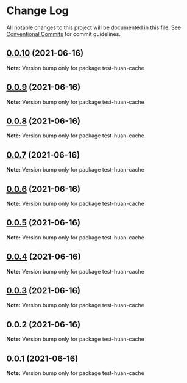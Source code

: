 # Change Log

All notable changes to this project will be documented in this file.
See [Conventional Commits](https://conventionalcommits.org) for commit guidelines.

## [0.0.10](https://github.com/huanhuanwa/lib/compare/v0.0.9...v0.0.10) (2021-06-16)

**Note:** Version bump only for package test-huan-cache





## [0.0.9](https://github.com/huanhuanwa/lib/compare/v0.0.8...v0.0.9) (2021-06-16)

**Note:** Version bump only for package test-huan-cache





## [0.0.8](https://github.com/huanhuanwa/lib/compare/v0.0.7...v0.0.8) (2021-06-16)

**Note:** Version bump only for package test-huan-cache





## [0.0.7](https://github.com/huanhuanwa/lib/compare/v0.0.6...v0.0.7) (2021-06-16)

**Note:** Version bump only for package test-huan-cache





## [0.0.6](https://github.com/huanhuanwa/lib/compare/v0.0.5...v0.0.6) (2021-06-16)

**Note:** Version bump only for package test-huan-cache





## [0.0.5](https://github.com/huanhuanwa/lib/compare/v0.0.2...v0.0.5) (2021-06-16)

**Note:** Version bump only for package test-huan-cache





## [0.0.4](https://github.com/huanhuanwa/lib/compare/v0.0.2...v0.0.4) (2021-06-16)

**Note:** Version bump only for package test-huan-cache





## [0.0.3](https://github.com/huanhuanwa/lib/compare/v0.0.2...v0.0.3) (2021-06-16)

**Note:** Version bump only for package test-huan-cache





## 0.0.2 (2021-06-16)

**Note:** Version bump only for package test-huan-cache





## 0.0.1 (2021-06-16)

**Note:** Version bump only for package test-huan-cache
